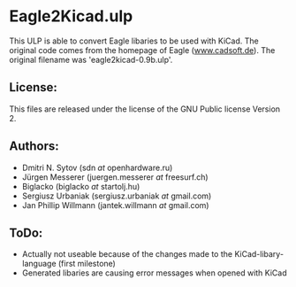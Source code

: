 Eagle2Kicad.ulp
===============
This ULP is able to convert Eagle libaries to be used with KiCad. The original code comes from the homepage of Eagle (www.cadsoft.de). The original filename was 'eagle2kicad-0.9b.ulp'.

License:
--------
This files are released under the license of the GNU Public license Version 2.

Authors:
--------
- Dmitri N. Sytov (sdn _at_ openhardware.ru)
- Jürgen Messerer (juergen.messerer _at_ freesurf.ch)
- Biglacko (biglacko _at_ startolj.hu)
- Sergiusz Urbaniak (sergiusz.urbaniak _at_ gmail.com)
- Jan Phillip Willmann (jantek.willmann _at_ gmail.com)

ToDo:
-----
- Actually not useable because of the changes made to the KiCad-libary-language (first milestone)
- Generated libaries are causing error messages when opened with KiCad
